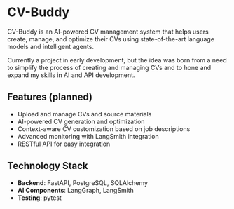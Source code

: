 # CV-Buddy

CV-Buddy is an AI-powered CV management system that helps users create, manage, and optimize their CVs using state-of-the-art language models and intelligent agents.

Currently a project in early development, but the idea was born from a need to simplify the process of creating and managing CVs and to hone and expand my skills in AI and API development.  

## Features (planned)

- Upload and manage CVs and source materials
- AI-powered CV generation and optimization
- Context-aware CV customization based on job descriptions
- Advanced monitoring with LangSmith integration
- RESTful API for easy integration

## Technology Stack

- **Backend**: FastAPI, PostgreSQL, SQLAlchemy
- **AI Components**: LangGraph, LangSmith
- **Testing**: pytest
